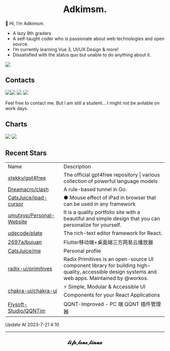 <h1 align="center">Adkimsm.</h1>

👋 Hi, I’m Adkimsm.

- A lazy 8th graders
- A self-taught coder who is passionate about web technologies and open source.
- I’m currently learning Vue 3, UI/UX Design & more!
- Dissatisfied with the status quo but unable to do anything about it.

![](https://visitor-badge.glitch.me/badge?page_id=adkimsm)

## Contacts

<a href="mailto:adkinsm9277@gmail.com"><img src="https://img.shields.io/badge/Gmail-D14836?style=for-the-badge&logo=gmail&logoColor=white" /></a><a href="https://t.me/adkimsm"><img src="https://img.shields.io/badge/Telegram-2CA5E0?style=for-the-badge&logo=telegram&logoColor=white" /></a> <a href="https://wpa.qq.com/msgrd?v=3&uin=3020035335&site=qq&menu=yes"><img src="https://img.shields.io/badge/Tencent%23QQ-%2312B7F5?style=for-the-badge&logo=tencentqq&logoColor=white" /></a> <a href="https://twitter.com/adkimsm"><img src="https://img.shields.io/badge/Twitter-%231DA1F2.svg?style=for-the-badge&logo=Twitter&logoColor=white" /></a>

Feel free to contact me. But I am still a student... I might not be avilable on work days.

<div align="left">

<h2>Charts</h2>

<img src="https://github-readme-stats.vercel.app/api?username=adkimsm&show_icons=true&count_private=true&hide=prs&theme=default_repocard" />

<img src="https://github-readme-stats.vercel.app/api/top-langs/?username=adkimsm&layout=compact" />

</div>

<div>

<h2>Recent Stars</h2>

<table>
  <tr>
    <td>Name</td>
    <td>Description</td>
  </tr>
  
  <tr>
    <td><a href=https://github.com/xtekky/gpt4free>xtekky/gpt4free</a></td>
    <td>The official gpt4free repository | various collection of powerful language models</td>
  </tr>
  <tr>
    <td><a href=https://github.com/Dreamacro/clash>Dreamacro/clash</a></td>
    <td>A rule-based tunnel in Go.</td>
  </tr>
  <tr>
    <td><a href=https://github.com/CatsJuice/ipad-cursor>CatsJuice/ipad-cursor</a></td>
    <td>● Mouse effect of iPad in browser that can be used in any framework</td>
  </tr>
  <tr>
    <td><a href=https://github.com/umutxyp/Personal-Website>umutxyp/Personal-Website</a></td>
    <td>It is a quality portfolio site with a beautiful and simple design that you can personalize for yourself.</td>
  </tr>
  <tr>
    <td><a href=https://github.com/udecode/plate>udecode/plate</a></td>
    <td>The rich-text editor framework for React.</td>
  </tr>
  <tr>
    <td><a href=https://github.com/2697a/bujuan>2697a/bujuan</a></td>
    <td>Flutter移动端+桌面端三方网易云播放器</td>
  </tr>
  <tr>
    <td><a href=https://github.com/CatsJuice/me>CatsJuice/me</a></td>
    <td>Personal profile</td>
  </tr>
  <tr>
    <td><a href=https://github.com/radix-ui/primitives>radix-ui/primitives</a></td>
    <td>Radix Primitives is an open-source UI component library for building high-quality, accessible design systems and web apps. Maintained by @workos.</td>
  </tr>
  <tr>
    <td><a href=https://github.com/chakra-ui/chakra-ui>chakra-ui/chakra-ui</a></td>
    <td>⚡️ Simple, Modular & Accessible UI Components for your React Applications</td>
  </tr>
  <tr>
    <td><a href=https://github.com/Flysoft-Studio/QQNTim>Flysoft-Studio/QQNTim</a></td>
    <td>QQNT-Improved - PC 端 QQNT 插件管理器</td>
  </tr>
</table>

</div>

Update At 2023-7-21    4:10

---

<h3 align="center">𝓵𝓲𝓯𝓮,𝓵𝓸𝓿𝓮,𝓵𝓲𝓷𝓾𝔁</h3>
